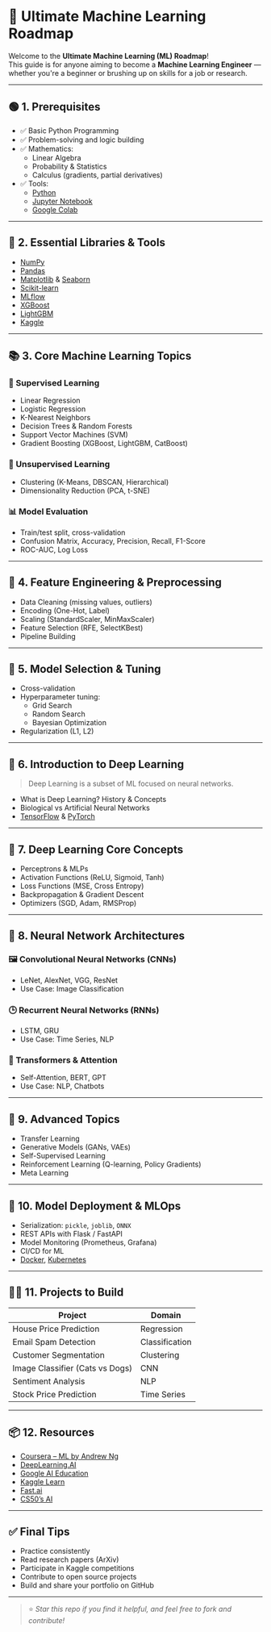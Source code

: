 # 🧠 Ultimate Machine Learning Roadmap

Welcome to the **Ultimate Machine Learning (ML) Roadmap**!  
This guide is for anyone aiming to become a **Machine Learning Engineer** — whether you're a beginner or brushing up on skills for a job or research.

---

## 🟢 1. Prerequisites

- ✅ Basic Python Programming
- ✅ Problem-solving and logic building
- ✅ Mathematics:
  - Linear Algebra
  - Probability & Statistics
  - Calculus (gradients, partial derivatives)
- ✅ Tools:
  - [Python](https://www.python.org/)
  - [Jupyter Notebook](https://jupyter.org/)
  - [Google Colab](https://colab.research.google.com/)

---

## 🧰 2. Essential Libraries & Tools

- [NumPy](https://numpy.org/)
- [Pandas](https://pandas.pydata.org/)
- [Matplotlib](https://matplotlib.org/) & [Seaborn](https://seaborn.pydata.org/)
- [Scikit-learn](https://scikit-learn.org/)
- [MLflow](https://mlflow.org/)
- [XGBoost](https://xgboost.readthedocs.io/)
- [LightGBM](https://lightgbm.readthedocs.io/)
- [Kaggle](https://www.kaggle.com/)

---

## 📚 3. Core Machine Learning Topics

### 🧠 Supervised Learning
- Linear Regression
- Logistic Regression
- K-Nearest Neighbors
- Decision Trees & Random Forests
- Support Vector Machines (SVM)
- Gradient Boosting (XGBoost, LightGBM, CatBoost)

### 🤖 Unsupervised Learning
- Clustering (K-Means, DBSCAN, Hierarchical)
- Dimensionality Reduction (PCA, t-SNE)

### 📊 Model Evaluation
- Train/test split, cross-validation
- Confusion Matrix, Accuracy, Precision, Recall, F1-Score
- ROC-AUC, Log Loss

---

## 🔨 4. Feature Engineering & Preprocessing

- Data Cleaning (missing values, outliers)
- Encoding (One-Hot, Label)
- Scaling (StandardScaler, MinMaxScaler)
- Feature Selection (RFE, SelectKBest)
- Pipeline Building

---

## 🧪 5. Model Selection & Tuning

- Cross-validation
- Hyperparameter tuning:
  - Grid Search
  - Random Search
  - Bayesian Optimization
- Regularization (L1, L2)

---

## 🧠 6. Introduction to Deep Learning

> Deep Learning is a subset of ML focused on neural networks.

- What is Deep Learning? History & Concepts
- Biological vs Artificial Neural Networks
- [TensorFlow](https://www.tensorflow.org/) & [PyTorch](https://pytorch.org/)

---

## 🔬 7. Deep Learning Core Concepts

- Perceptrons & MLPs
- Activation Functions (ReLU, Sigmoid, Tanh)
- Loss Functions (MSE, Cross Entropy)
- Backpropagation & Gradient Descent
- Optimizers (SGD, Adam, RMSProp)

---

## 🧠 8. Neural Network Architectures

### 🖼️ Convolutional Neural Networks (CNNs)
- LeNet, AlexNet, VGG, ResNet
- Use Case: Image Classification

### 🕒 Recurrent Neural Networks (RNNs)
- LSTM, GRU
- Use Case: Time Series, NLP

### 🧠 Transformers & Attention
- Self-Attention, BERT, GPT
- Use Case: NLP, Chatbots

---

## 🧬 9. Advanced Topics

- Transfer Learning
- Generative Models (GANs, VAEs)
- Self-Supervised Learning
- Reinforcement Learning (Q-learning, Policy Gradients)
- Meta Learning

---

## 🚀 10. Model Deployment & MLOps

- Serialization: `pickle`, `joblib`, `ONNX`
- REST APIs with Flask / FastAPI
- Model Monitoring (Prometheus, Grafana)
- CI/CD for ML
- [Docker](https://www.docker.com/), [Kubernetes](https://kubernetes.io/)

---

## 🧑‍💻 11. Projects to Build

| Project                    | Domain          |
|----------------------------|-----------------|
| House Price Prediction     | Regression      |
| Email Spam Detection       | Classification  |
| Customer Segmentation      | Clustering      |
| Image Classifier (Cats vs Dogs) | CNN         |
| Sentiment Analysis         | NLP             |
| Stock Price Prediction     | Time Series     |

---

## 📦 12. Resources

- [Coursera – ML by Andrew Ng](https://www.coursera.org/learn/machine-learning)
- [DeepLearning.AI](https://www.deeplearning.ai/)
- [Google AI Education](https://ai.google/education/)
- [Kaggle Learn](https://www.kaggle.com/learn/overview)
- [Fast.ai](https://course.fast.ai/)
- [CS50’s AI](https://cs50.harvard.edu/ai/)

---

## ✅ Final Tips

- Practice consistently
- Read research papers (ArXiv)
- Participate in Kaggle competitions
- Contribute to open source projects
- Build and share your portfolio on GitHub

---

> ⭐ *Star this repo if you find it helpful, and feel free to fork and contribute!*


